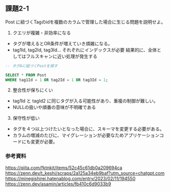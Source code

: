 ## 課題2-1

Post に紐づくTagのidを複数のカラムで管理した場合に生じる問題を説明せよ。


1. クエリが複雑・非効率になる

- タグが増えるとOR条件が増えていき煩雑になる。
- tag1Id, tag2Id, tag3Id... それぞれにインデックスが必要
  結果的に、全体としてはフルスキャンに近い処理が発生する

```sql
-- タグAに紐づくPostを探す

SELECT * FROM Post
WHERE tag1Id = 1 OR tag2Id = 1 OR tag3Id = 1;
```

2. 整合性が保ちにくい

- tag1Id と tagId2 に同じタグが入る可能性があり、重複の制御が難しい。
- NULLの扱いや順番の意味が不明確である

3. 保守性が低い

- タグを４つ以上つけたいとなった場合に、スキーマを変更する必要がある。
- カラムの増減のたびに、マイグレーションが必要なためアプリケーションコードにも変更が必要。

### 参考資料
https://qiita.com/fktnkit/items/52c45c61db0a209694ca
https://zenn.dev/t_keshi/scraps/2a125a34eb9baf?utm_source=chatgpt.com
https://minegishirei.hatenablog.com/entry/2023/02/11/194550
https://zenn.dev/asamin/articles/fb410c6d9033b9